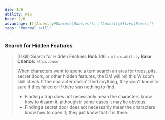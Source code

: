 ```yaml
---
die: 1d6
ability: WIS
base: 2/6
advantage: [[[Ancestry#Dwarves|Dwarves]], [[Ancestry#Elves|Elves]]]
tags: "#normal_skill"
---
```


### Search for Hidden Features
> [!skill] Search for Hidden Features
>**Roll:** 1d6 + `=this.ability`
>**Base Chance:** `=this.base`
>
>When characters want to spend a turn search an area for traps, pits, secret doors, or other hidden features, the DM will roll this Wisdom skill check. If the character doesn't find anything, they won't know for sure if they failed or if there was nothing to find.
>- Finding a trap does not necessarily mean the characters know how to disarm it, although in some cases it may be obvious.
>- Finding a secret door does not necessarily mean the characters know how to open it; they just know that it is there.



  


